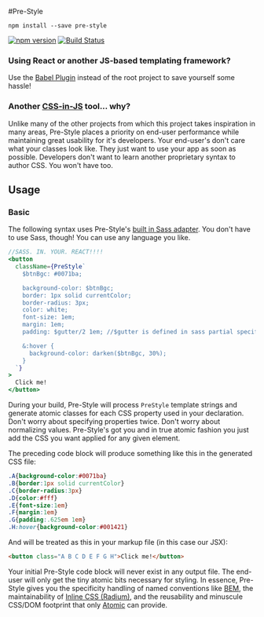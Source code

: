 #Pre-Style

```
npm install --save pre-style
```

[![npm version](https://badge.fury.io/js/pre-style.svg)](http://badge.fury.io/js/pre-style)
[![Build Status](https://travis-ci.org/soluml/pre-style.svg?branch=master)](https://travis-ci.org/soluml/pre-style)

### Using React or another JS-based templating framework?
Use the [Babel Plugin](https://github.com/soluml/babel-plugin-pre-style) instead of the root project to save yourself some hassle!

### Another [CSS-in-JS](https://github.com/MicheleBertoli/css-in-js) tool... why?
Unlike many of the other projects from which this project takes inspiration in many areas, Pre-Style places a priority on end-user performance while maintaining great usability for it's developers. Your end-user's don't care what your classes look like. They just want to use your app as soon as possible. Developers don't want to learn another proprietary syntax to author CSS. You won't have too.

## Usage
### Basic

The following syntax uses Pre-Style's [built in Sass adapter](./src/module/adapter.js#L3). You don't have to use Sass, though! You can use any language you like.

```jsx
//SASS. IN. YOUR. REACT!!!!
<button
  className={PreStyle`
    $btnBgc: #0071ba;

    background-color: $btnBgc;
    border: 1px solid currentColor;
    border-radius: 3px;
    color: white;
    font-size: 1em;
    margin: 1em;
    padding: $gutter/2 1em; //$gutter is defined in sass partial specified by the config

    &:hover {
      background-color: darken($btnBgc, 30%);
    }
  `}
>
  Click me!
</button>
```

During your build, Pre-Style will process `PreStyle` template strings and generate atomic classes for each CSS property used in your declaration. Don't worry about specifying properties twice. Don't worry about normalizing values. Pre-Style's got you and in true atomic fashion you just add the CSS you want applied for any given element.

The preceding code block will produce something like this in the generated CSS file:

```css
.A{background-color:#0071ba}
.B{border:1px solid currentColor}
.C{border-radius:3px}
.D{color:#fff}
.E{font-size:1em}
.F{margin:1em}
.G{padding:.625em 1em}
.H:hover{background-color:#001421}
```

And will be treated as this in your markup file (in this case our JSX):

```html
<button class="A B C D E F G H">Click me!</button>
```

Your initial Pre-Style code block will never exist in any output file. The end-user will only get the tiny atomic bits necessary for styling. In essence, Pre-Style gives you the specificity handling of named conventions like [BEM](http://getbem.com/), the maintainability of [Inline CSS (Radium)](http://formidable.com/open-source/radium/), and the reusability and minuscule CSS/DOM footprint that only [Atomic](https://acss.io/) can provide.
